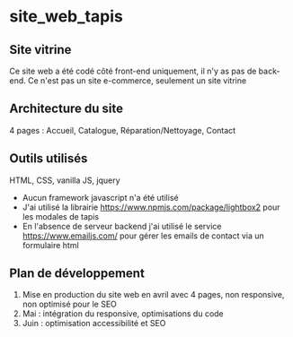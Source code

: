 # site_web_tapis

## Site vitrine

Ce site web a été codé côté front-end uniquement, il n'y as pas de back-end. Ce n'est pas un site e-commerce, seulement un site vitrine

## Architecture du site

4 pages : Accueil, Catalogue, Réparation/Nettoyage, Contact

## Outils utilisés

HTML, CSS, vanilla JS, jquery
- Aucun framework javascript n'a été utilisé
- J'ai utilisé la librairie https://www.npmjs.com/package/lightbox2 pour les modales de tapis
- En l'absence de serveur backend j'ai utilisé le service https://www.emailjs.com/ pour gérer les emails de contact via un formulaire html

## Plan de développement

1) Mise en production du site web en avril avec 4 pages, non responsive, non optimisé pour le SEO
2) Mai : intégration du responsive, optimisations du code
3) Juin : optimisation accessibilité et SEO
